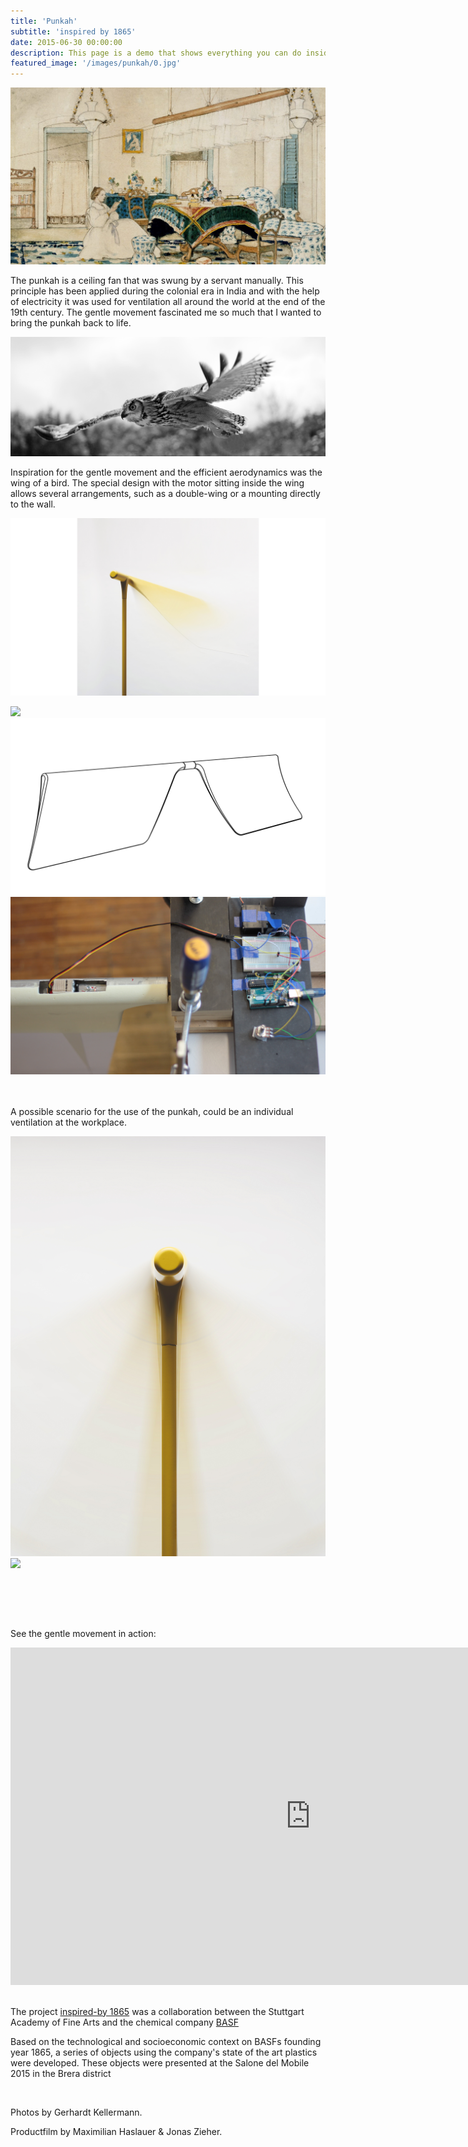 ```yaml
---
title: 'Punkah'
subtitle: 'inspired by 1865'
date: 2015-06-30 00:00:00
description: This page is a demo that shows everything you can do inside portfolio and blog posts.
featured_image: '/images/punkah/0.jpg'
---
```


![](/images/punkah/1_1.jpg#full)

The punkah is a ceiling fan that was swung by a servant manually. This principle has been applied during the colonial era in India and with the help of electricity it was used for ventilation all around the world at the end of the 19th century. The gentle movement fascinated me so much that I wanted to bring the punkah back to life. 

![](/images/punkah/2.jpg)


Inspiration for the gentle movement and the efficient aerodynamics was the wing of a bird.  The special design with the motor sitting inside the wing allows several arrangements, such as a double-wing or a mounting directly to the wall.

![](/images/punkah/2_DSC1107_1_1_1_1_1.jpg)

<div class="gallery" data-columns="1">
	<img src="/images/punkah/motor_skizze.jpg">
	<img src="/images/punkah/Doppel.png">
    <img src="/images/punkah/2IMG_8835_.JPG">
</div>
<br/>

<br/>


A possible scenario for the use of the punkah, could be an individual ventilation at the workplace.



<div class="gallery" data-columns="2">
	<img src="/images/punkah/DSC1085_1_1.jpg">
	<img src="/images/punkah/DSC1060_2_1.jpg">
</div>


​	

<br/>

<br/>

See the gentle movement in action:


<iframe src="https://player.vimeo.com/video/123646562?autoplay=0&color=ffffff&title=0&byline=0&portrait=0#t=5m06s" width="960" height="540" frameborder="0" webkitallowfullscreen mozallowfullscreen allowfullscreen></iframe>





<br/>The project [inspired-by 1865](http://inspired-by.abk-stuttgart.de/) was a collaboration between the Stuttgart Academy of Fine Arts and the chemical company [BASF](http://www.designfabrik.basf.de/group/corporate/designfabrik/de_DE/projects/fabriktage2015)

Based on the technological and socioeconomic context on BASFs founding year 1865,  a series of objects using the company's state of the art plastics were developed. These objects were presented at the Salone del Mobile 2015 in the Brera district

<br/>



Photos by Gerhardt Kellermann. 

Productfilm by Maximilian Haslauer & Jonas Zieher.